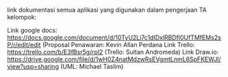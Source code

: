link dokumentasi semua aplikasi yang digunakan dalam pengerjaan TA kelompok: 

Link google docs: https://docs.google.com/document/d/10TyU2Li7c1dIDxlRBDfl0UfTMfEMs2sP/r/edit/edit (Proposal Penawaran: Kevin Allan Perdana
Link Trello: https://trello.com/b/E3fBsr5g/rpl2 (Trello: Sultan Andromeda)
Link Draw.io: https://drive.google.com/file/d/1wH0Z4natMdzwRsEVgmtLnmL6SpFKEWJl/view?usp=sharing (UML: Michael Taslim)
